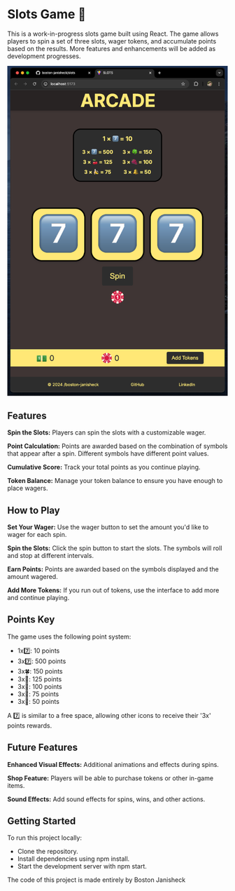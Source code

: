 # Slots Game 🎰

This is a work-in-progress slots game built using React. The game allows players to spin a set of three slots, wager tokens, and accumulate points based on the results. More features and enhancements will be added as development progresses.

![Slots Screenshot](src/assets/slots-screenshot.png)

## Features

**Spin the Slots:** Players can spin the slots with a customizable wager.

**Point Calculation:** Points are awarded based on the combination of symbols that appear after a spin. Different symbols have different point values.

**Cumulative Score:** Track your total points as you continue playing.

**Token Balance:** Manage your token balance to ensure you have enough to place wagers.

## How to Play

**Set Your Wager:** Use the wager button to set the amount you'd like to wager for each spin.

**Spin the Slots:** Click the spin button to start the slots. The symbols will roll and stop at different intervals.

**Earn Points:** Points are awarded based on the symbols displayed and the amount wagered.

**Add More Tokens:** If you run out of tokens, use the interface to add more and continue playing.

## Points Key

The game uses the following point system:

- 1x7️⃣: 10 points
- 3x7️⃣: 500 points
- 3x🍀: 150 points
- 3x🍒: 125 points
- 3x🍇: 100 points
- 3x🍌: 75 points
- 3x🔔: 50 points

A 7️⃣ is similar to a free space, allowing other icons to receive their '3x' points rewards.

## Future Features

**Enhanced Visual Effects:** Additional animations and effects during spins.

**Shop Feature:** Players will be able to purchase tokens or other in-game items.

**Sound Effects:** Add sound effects for spins, wins, and other actions.

## Getting Started

To run this project locally:

- Clone the repository.
- Install dependencies using npm install.
- Start the development server with npm start.

The code of this project is made entirely by Boston Janisheck
